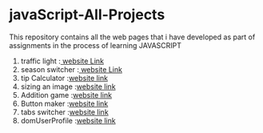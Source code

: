 # javaScript-All-Projects
This repository contains all the web pages that i have developed as part of assignments in the process of learning JAVASCRIPT


1) traffic light :[ website Link](http://bvjavascript01.ccbp.tech)
2) season switcher :[ website Link](http://bvjavascript02.ccbp.tech)
3) tip Calculator :[website link](http://bvjavascript03.ccbp.tech)
4) sizing an image :[website link](http://bvjavascript04.ccbp.tech)
5) Addition game :[website link](http://bvjavascript05.ccbp.tech)
6) Button maker :[website link](http://bvjavascript06.ccbp.tech)
7) tabs switcher :[website link](http://bvjavascript07.ccbp.tech)
8) domUserProfile :[website link](http://bvjavascript07.ccbp.tech)
